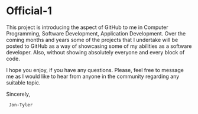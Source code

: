 # Official-1

   This project is introducing the aspect of GitHub to me in Computer Programming, Software Development, Application Development. Over the coming months and years some of the projects that I undertake will be posted to GitHub as a way of showcasing some of my abilities as a software developer. Also, without showing absolutely everyone and every block of code. 

I hope you enjoy, if you have any questions. Please, feel free to message me as I would like to hear from anyone in the community regarding any suitable topic.


Sincerely,

     Jon-Tyler
